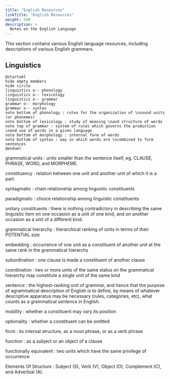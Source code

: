 ```yaml
---
title: "English Resources"
linkTitle: "English Resources"
weight: 500
description: >
  Notes on the English Language
---
```

This section contains various English language resources, including descriptions of various English grammars.

## Linguistics

```plantuml
@startuml
hide empty members
hide circle
linguistics o-- phonology
linguistics o-- lexicology
linguistics o-- grammar
grammar o-- morphology
grammar o-- syntax
note bottom of phonology : rules for the organization of \nsound units (or phonemes)
note bottom of lexicology : study of meaning \nand structure of words
note top of grammar : system of rules which governs the production \nand use of words in a given language
note bottom of morphology : internal form of words
note bottom of syntax : way in which words are \ncombined to form sentences
@enduml
```

grammatical units
: units smaller than the sentence itself, eg. CLAUSE, PHRASE, WORD, and MORPHEME.

constituency
: relation between one unit and another unit of which it is a part.

syntagmatic
: chain relationship among linguistic constituents

paradigmatic
: choice relationship among linguistic constituents

unitary constituents
: there is nothing contradictory in describing the same linguistic item on one occasion as a unit of one kind, and on another occasion as a unit of a different kind.

grammatical hierarchy
: hierarchical ranking of units in terms of their POTENTIAL size

embedding
: occurrence of one unit as a constituent of another unit at the same rank in the grammatical hierarchy

subordination
:  one clause is made a constituent of another clause

coordination
: two or more units of the same status on the grammatical hierarchy may constitute a single unit of the same kind

sentence
: the highest-ranking unit of grammar, and hence that the purpose of agrammatical description of English is to define, by means of whatever descriptive apparatus may be necessary (rules, categories, etc), what counts as a grammatical sentence in English.

mobility
: whether a constituent may vary its position

optionality
: whether a constituent can be omitted

form
: its internal structure, as a noun phrase, or as a verb phrase

function
: as a subject or an object of a clause

functionally equivalent
: two units which have the same privilege of occurrence

Elements Of Structure
: Subject (S), Verb (V), Object (O), Complement (C), and Adverbial (A).

